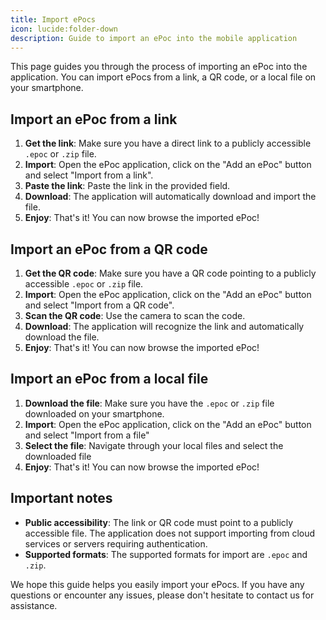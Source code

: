 ```yaml
---
title: Import ePocs
icon: lucide:folder-down
description: Guide to import an ePoc into the mobile application
---
```


This page guides you through the process of importing an ePoc into the application. You can import ePocs from a link, a QR code, or a local file on your smartphone.

## Import an ePoc from a link

1. **Get the link**: Make sure you have a direct link to a publicly accessible `.epoc` or `.zip` file.
2. **Import**: Open the ePoc application, click on the "Add an ePoc" button and select "Import from a link".
3. **Paste the link**: Paste the link in the provided field.
4. **Download**: The application will automatically download and import the file.
5. **Enjoy**: That's it! You can now browse the imported ePoc!

## Import an ePoc from a QR code

1. **Get the QR code**: Make sure you have a QR code pointing to a publicly accessible `.epoc` or `.zip` file.
2. **Import**: Open the ePoc application, click on the "Add an ePoc" button and select "Import from a QR code".
3. **Scan the QR code**: Use the camera to scan the code.
4. **Download**: The application will recognize the link and automatically download the file.
5. **Enjoy**: That's it! You can now browse the imported ePoc!

## Import an ePoc from a local file

1. **Download the file**: Make sure you have the `.epoc` or `.zip` file downloaded on your smartphone.
2. **Import**: Open the ePoc application, click on the "Add an ePoc" button and select "Import from a file"
3. **Select the file**: Navigate through your local files and select the downloaded file
4. **Enjoy**: That's it! You can now browse the imported ePoc!

## Important notes

- **Public accessibility**: The link or QR code must point to a publicly accessible file. The application does not support importing from cloud services or servers requiring authentication.
- **Supported formats**: The supported formats for import are `.epoc` and `.zip`.

We hope this guide helps you easily import your ePocs. If you have any questions or encounter any issues, please don't hesitate to contact us for assistance.
